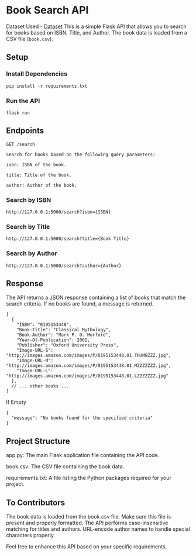 # Book Search API

Dataset Used - [Dataset](https://www.kaggle.com/datasets/arashnic/book-recommendation-dataset)
This is a simple Flask API that allows you to search for books based on ISBN, Title, and Author. The book data is loaded from a CSV file (`book.csv`).

## Setup

### Install Dependencies
```
pip install -r requirements.txt
```

### Run the API
```
flask run
```

## Endpoints
```
GET /search

Search for books based on the following query parameters:

isbn: ISBN of the book.

title: Title of the book.

author: Author of the book.
```

### Search by ISBN
```
http://127.0.0.1:5000/search?isbn={ISBN}
```

### Search by Title
```
http://127.0.0.1:5000/search?title={Book Title}
```

### Search by Author
```
http://127.0.0.1:5000/search?author={Author}
```

## Response
The API returns a JSON response containing a list of books that match the search criteria. If no books are found, a message is returned.

```
[
  {
    "ISBN": "0195153448",
    "Book-Title": "Classical Mythology",
    "Book-Author": "Mark P. O. Morford",
    "Year-Of-Publication": 2002,
    "Publisher": "Oxford University Press",
    "Image-URL-S": "http://images.amazon.com/images/P/0195153448.01.THUMBZZZ.jpg",
    "Image-URL-M": "http://images.amazon.com/images/P/0195153448.01.MZZZZZZZ.jpg",
    "Image-URL-L": "http://images.amazon.com/images/P/0195153448.01.LZZZZZZZ.jpg"
  },
  // ... other books ...
]

```

If Empty

```
{
  "message": "No books found for the specified criteria"
}

```
## Project Structure
app.py: The main Flask application file containing the API code.

book.csv: The CSV file containing the book data.

requirements.txt: A file listing the Python packages required for your project. 

## To Contributors 

The book data is loaded from the book.csv file. Make sure this file is present and properly formatted.
The API performs case-insensitive matching for titles and authors.
URL-encode author names to handle special characters properly.

Feel free to enhance this API based on your specific requirements.